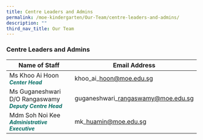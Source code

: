 ```yaml
---
title: Centre Leaders and Admins
permalink: /moe-kindergarten/Our-Team/centre-leaders-and-admins/
description: ""
third_nav_title: Our Team
---
```

### **Centre Leaders and Admins**

| Name of Staff | Email Address | 
| -------- | -------- | 
| Ms Khoo Ai Hoon<br><b><i style="color:#016C62;font-size:14px;">Center Head</i></b>| khoo\_ai\_hoon@moe.edu.sg    | 
|Ms Guganeshwari D/O Rangaswamy<br><b><i style="color:#016C62;font-size:14px;">Deputy Centre Head</i></b>|guganeshwari\_rangaswamy@moe.edu.sg|
|Mdm Soh Noi Kee<br><b><i style="color:#016C62;font-size:14px;">Administrative Executive</i></b>|mk\_huamin@moe.edu.sg|